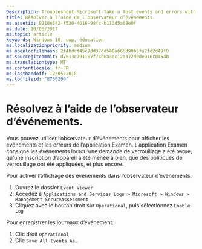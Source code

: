 ```yaml
---
Description: Troubleshoot Microsoft Take a Test events and errors with the event viewer.
title: Résolvez à l’aide de l’observateur d’événements.
ms.assetid: 9218e542-f520-4616-98fc-b113d5a08e0f
ms.date: 10/06/2017
ms.topic: article
keywords: Windows 10, uwp, éducation
ms.localizationpriority: medium
ms.openlocfilehash: 2f4bdcf45c7dd37dd540a666d99b5fa2fd2d49f8
ms.sourcegitcommit: d7613c791107f74b6a3dc12a372d9de916c0454b
ms.translationtype: MT
ms.contentlocale: fr-FR
ms.lasthandoff: 12/05/2018
ms.locfileid: "8756290"
---
```

# <a name="troubleshoot-microsoft-take-a-test-with-the-event-viewer"></a>Résolvez à l’aide de l’observateur d’événements.

Vous pouvez utiliser l’observateur d’événements pour afficher les événements et les erreurs de l’application Examen. L’application Examen consigne les événements lorsqu’une demande de verrouillage a été reçue, qu’une inscription d’appareil a été menée à bien, que des politiques de verrouillage ont été appliquées, et plus encore.

Pour activer l’affichage des événements dans l’observateur d’événements:
1. Ouvrez le dossier `Event Viewer`
2. Accédez à `Applications and Services Logs > Microsoft > Windows > Management-SecureAssessment`
3. Cliquez avec le bouton droit sur `Operational`, puis sélectionnez `Enable Log`

Pour enregistrer les journaux d’événement:
1. Clic droit `Operational`
2. Clic `Save All Events As…`
